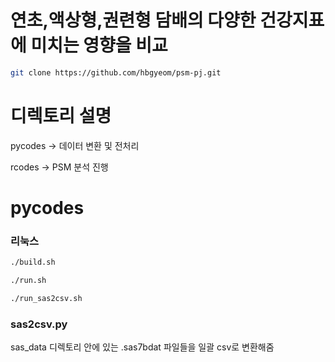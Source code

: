 # 연초,액상형,권련형 담배의 다양한 건강지표에 미치는 영향을 비교
```bash
git clone https://github.com/hbgyeom/psm-pj.git
```

# 디렉토리 설명
pycodes -> 데이터 변환 및 전처리

rcodes -> PSM 분석 진행

# pycodes
### 리눅스
```bash
./build.sh
```
```bash
./run.sh
```
```bash
./run_sas2csv.sh
```
### sas2csv.py
sas_data 디렉토리 안에 있는 .sas7bdat 파일들을 일괄 csv로 변환해줌
